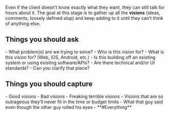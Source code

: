Even if the client doesn’t know exactly what they want, they can still talk for hours about it. The goal at this stage is to gather up all the **visions** (ideas, comments, loosely defined slop) and keep adding to it until they can’t think of anything else. 

<h2>Things you should ask</h2>
- What problem(s) are we trying to solve?
- Who is this vision for?
- What is this vision for? (Web, iOS, Android, etc.)
- Is this building off an existing system or using existing software/APIs?
- Are there technical and/or UI standards?
- Can you clarify that piece?

<h2>Things you should capture</h2>
- Good visions
- Bad visions
- Freaking terrible visions
- Visions that are so outrageous they’ll never fit in the time or budget limits
- What that guy said even though the other guy rolled his eyes
- **#Everything**


